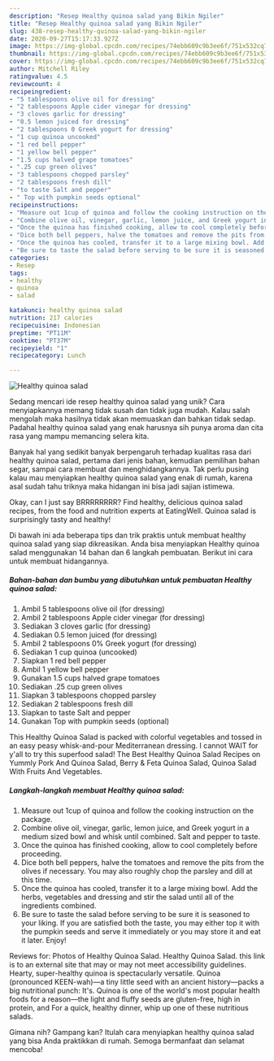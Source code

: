 ```yaml
---
description: "Resep Healthy quinoa salad yang Bikin Ngiler"
title: "Resep Healthy quinoa salad yang Bikin Ngiler"
slug: 438-resep-healthy-quinoa-salad-yang-bikin-ngiler
date: 2020-09-27T15:17:33.927Z
image: https://img-global.cpcdn.com/recipes/74ebb609c9b3ee6f/751x532cq70/healthy-quinoa-salad-recipe-main-photo.jpg
thumbnail: https://img-global.cpcdn.com/recipes/74ebb609c9b3ee6f/751x532cq70/healthy-quinoa-salad-recipe-main-photo.jpg
cover: https://img-global.cpcdn.com/recipes/74ebb609c9b3ee6f/751x532cq70/healthy-quinoa-salad-recipe-main-photo.jpg
author: Mitchell Riley
ratingvalue: 4.5
reviewcount: 4
recipeingredient:
- "5 tablespoons olive oil for dressing"
- "2 tablespoons Apple cider vinegar for dressing"
- "3 cloves garlic for dressing"
- "0.5 lemon juiced for dressing"
- "2 tablespoons 0 Greek yogurt for dressing"
- "1 cup quinoa uncooked"
- "1 red bell pepper"
- "1 yellow bell pepper"
- "1.5 cups halved grape tomatoes"
- ".25 cup green olives"
- "3 tablespoons chopped parsley"
- "2 tablespoons fresh dill"
- "to taste Salt and pepper"
- " Top with pumpkin seeds optional"
recipeinstructions:
- "Measure out 1cup of quinoa and follow the cooking instruction on the package."
- "Combine olive oil, vinegar, garlic, lemon juice, and Greek yogurt in a medium sized bowl and whisk until combined. Salt and pepper to taste."
- "Once the quinoa has finished cooking, allow to cool completely before proceeding."
- "Dice both bell peppers, halve the tomatoes and remove the pits from the olives if necessary. You may also roughly chop the parsley and dill at this time."
- "Once the quinoa has cooled, transfer it to a large mixing bowl. Add the herbs, vegetables and dressing and stir the salad until all of the ingredients combined."
- "Be sure to taste the salad before serving to be sure it is seasoned to your liking. If you are satisfied both the taste, you may either top it with the pumpkin seeds and serve it immediately or you may store it and eat it later. Enjoy!"
categories:
- Resep
tags:
- healthy
- quinoa
- salad

katakunci: healthy quinoa salad 
nutrition: 217 calories
recipecuisine: Indonesian
preptime: "PT11M"
cooktime: "PT37M"
recipeyield: "1"
recipecategory: Lunch

---
```



![Healthy quinoa salad](https://img-global.cpcdn.com/recipes/74ebb609c9b3ee6f/751x532cq70/healthy-quinoa-salad-recipe-main-photo.jpg)

Sedang mencari ide resep healthy quinoa salad yang unik? Cara menyiapkannya memang tidak susah dan tidak juga mudah. Kalau salah mengolah maka hasilnya tidak akan memuaskan dan bahkan tidak sedap. Padahal healthy quinoa salad yang enak harusnya sih punya aroma dan cita rasa yang mampu memancing selera kita.

Banyak hal yang sedikit banyak berpengaruh terhadap kualitas rasa dari healthy quinoa salad, pertama dari jenis bahan, kemudian pemilihan bahan segar, sampai cara membuat dan menghidangkannya. Tak perlu pusing kalau mau menyiapkan healthy quinoa salad yang enak di rumah, karena asal sudah tahu triknya maka hidangan ini bisa jadi sajian istimewa.

Okay, can I just say BRRRRRRRR? Find healthy, delicious quinoa salad recipes, from the food and nutrition experts at EatingWell. Quinoa salad is surprisingly tasty and healthy!


Di bawah ini ada beberapa tips dan trik praktis untuk membuat healthy quinoa salad yang siap dikreasikan. Anda bisa menyiapkan Healthy quinoa salad menggunakan 14 bahan dan 6 langkah pembuatan. Berikut ini cara untuk membuat hidangannya.

<!--inarticleads1-->

##### Bahan-bahan dan bumbu yang dibutuhkan untuk pembuatan Healthy quinoa salad:

1. Ambil 5 tablespoons olive oil (for dressing)
1. Ambil 2 tablespoons Apple cider vinegar (for dressing)
1. Sediakan 3 cloves garlic (for dressing)
1. Sediakan 0.5 lemon juiced (for dressing)
1. Ambil 2 tablespoons 0% Greek yogurt (for dressing)
1. Sediakan 1 cup quinoa (uncooked)
1. Siapkan 1 red bell pepper
1. Ambil 1 yellow bell pepper
1. Gunakan 1.5 cups halved grape tomatoes
1. Sediakan .25 cup green olives
1. Siapkan 3 tablespoons chopped parsley
1. Sediakan 2 tablespoons fresh dill
1. Siapkan to taste Salt and pepper
1. Gunakan  Top with pumpkin seeds (optional)


This Healthy Quinoa Salad is packed with colorful vegetables and tossed in an easy peasy whisk-and-pour Mediterranean dressing. I cannot WAIT for y&#39;all to try this superfood salad! The Best Healthy Quinoa Salad Recipes on Yummly Pork And Quinoa Salad, Berry &amp; Feta Quinoa Salad, Quinoa Salad With Fruits And Vegetables. 

<!--inarticleads2-->

##### Langkah-langkah membuat Healthy quinoa salad:

1. Measure out 1cup of quinoa and follow the cooking instruction on the package.
1. Combine olive oil, vinegar, garlic, lemon juice, and Greek yogurt in a medium sized bowl and whisk until combined. Salt and pepper to taste.
1. Once the quinoa has finished cooking, allow to cool completely before proceeding.
1. Dice both bell peppers, halve the tomatoes and remove the pits from the olives if necessary. You may also roughly chop the parsley and dill at this time.
1. Once the quinoa has cooled, transfer it to a large mixing bowl. Add the herbs, vegetables and dressing and stir the salad until all of the ingredients combined.
1. Be sure to taste the salad before serving to be sure it is seasoned to your liking. If you are satisfied both the taste, you may either top it with the pumpkin seeds and serve it immediately or you may store it and eat it later. Enjoy!


Reviews for: Photos of Healthy Quinoa Salad. Healthy Quinoa Salad. this link is to an external site that may or may not meet accessibility guidelines. Hearty, super-healthy quinoa is spectacularly versatile. Quinoa (pronounced KEEN-wah)—a tiny little seed with an ancient history—packs a big nutritional punch: It&#39;s. Quinoa is one of the world&#39;s most popular health foods for a reason—the light and fluffy seeds are gluten-free, high in protein, and For a quick, healthy dinner, whip up one of these nutritious salads. 

Gimana nih? Gampang kan? Itulah cara menyiapkan healthy quinoa salad yang bisa Anda praktikkan di rumah. Semoga bermanfaat dan selamat mencoba!
